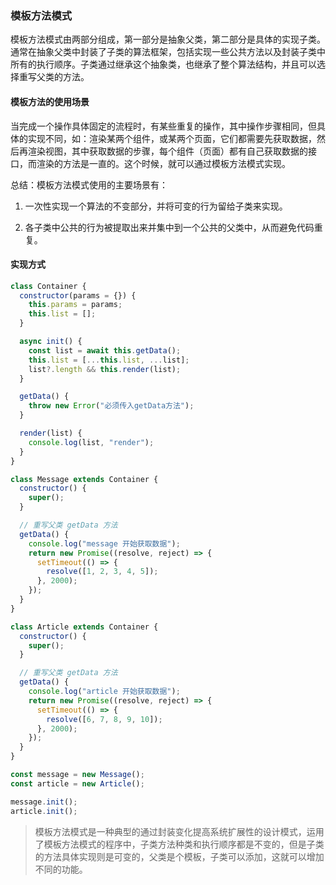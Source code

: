 ### 模板方法模式

模板方法模式由两部分组成，第一部分是抽象父类，第二部分是具体的实现子类。通常在抽象父类中封装了子类的算法框架，包括实现一些公共方法以及封装子类中所有的执行顺序。子类通过继承这个抽象类，也继承了整个算法结构，并且可以选择重写父类的方法。

#### 模板方法的使用场景

当完成一个操作具体固定的流程时，有某些重复的操作，其中操作步骤相同，但具体的实现不同，如：渲染某两个组件，或某两个页面，它们都需要先获取数据，然后再渲染视图，其中获取数据的步骤，每个组件（页面）都有自己获取数据的接口，而渲染的方法是一直的。这个时候，就可以通过模板方法模式实现。

总结：模板方法模式使用的主要场景有：

1. 一次性实现一个算法的不变部分，并将可变的行为留给子类来实现。

2. 各子类中公共的行为被提取出来并集中到一个公共的父类中，从而避免代码重复。

#### 实现方式

```js
class Container {
  constructor(params = {}) {
    this.params = params;
    this.list = [];
  }

  async init() {
    const list = await this.getData();
    this.list = [...this.list, ...list];
    list?.length && this.render(list);
  }

  getData() {
    throw new Error("必须传入getData方法");
  }

  render(list) {
    console.log(list, "render");
  }
}

class Message extends Container {
  constructor() {
    super();
  }

  // 重写父类 getData 方法
  getData() {
    console.log("message 开始获取数据");
    return new Promise((resolve, reject) => {
      setTimeout(() => {
        resolve([1, 2, 3, 4, 5]);
      }, 2000);
    });
  }
}

class Article extends Container {
  constructor() {
    super();
  }

  // 重写父类 getData 方法
  getData() {
    console.log("article 开始获取数据");
    return new Promise((resolve, reject) => {
      setTimeout(() => {
        resolve([6, 7, 8, 9, 10]);
      }, 2000);
    });
  }
}

const message = new Message();
const article = new Article();

message.init();
article.init();
```

> 模板方法模式是一种典型的通过封装变化提高系统扩展性的设计模式，运用了模板方法模式的程序中，子类方法种类和执行顺序都是不变的，但是子类的方法具体实现则是可变的，父类是个模板，子类可以添加，这就可以增加不同的功能。
